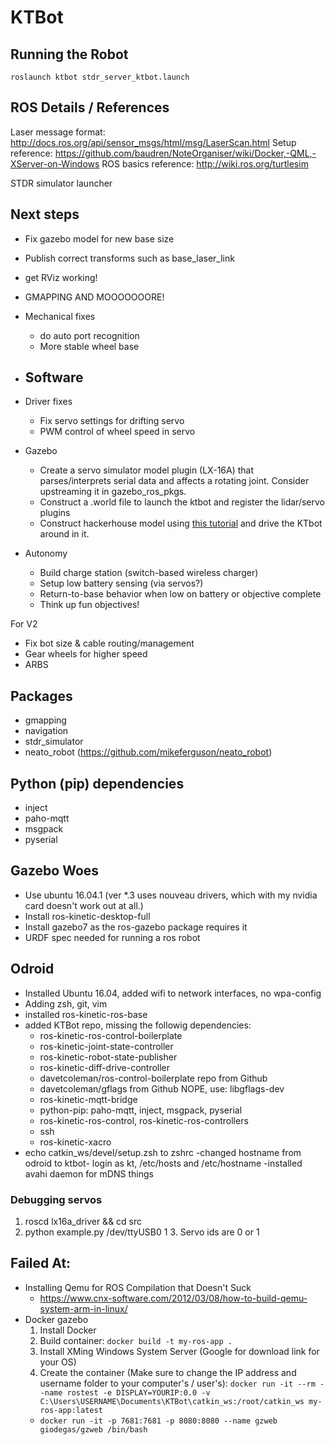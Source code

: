 # KTBot


## Running the Robot

`roslaunch ktbot stdr_server_ktbot.launch`

## ROS Details / References

Laser message format: http://docs.ros.org/api/sensor_msgs/html/msg/LaserScan.html
Setup reference: https://github.com/baudren/NoteOrganiser/wiki/Docker,-QML,-XServer-on-Windows
ROS basics reference: http://wiki.ros.org/turtlesim

STDR simulator launcher

## Next steps

- Fix gazebo model for new base size
- Publish correct transforms such as base_laser_link
- get RViz working!
- GMAPPING AND MOOOOOOORE!

- Mechanical fixes
  - do auto port recognition
  - More stable wheel base

- Software
  -
- Driver fixes
  - Fix servo settings for drifting servo
  - PWM control of wheel speed in servo
- Gazebo
  - Create a servo simulator model plugin (LX-16A) that parses/interprets serial data and affects a rotating joint. Consider upstreaming it in gazebo_ros_pkgs.
  - Construct a .world file to launch the ktbot and register the lidar/servo plugins
  - Construct hackerhouse model using [this tutorial](http://gazebosim.org/tutorials?cat=build_world&tut=building_editor) and drive the KTbot around in it.
- Autonomy
  - Build charge station (switch-based wireless charger)
  - Setup low battery sensing (via servos?)
  - Return-to-base behavior when low on battery or objective complete
  - Think up fun objectives!

For V2
- Fix bot size & cable routing/management
- Gear wheels for higher speed
- ARBS

## Packages

- gmapping
- navigation
- stdr_simulator
- neato_robot (https://github.com/mikeferguson/neato_robot)

## Python (pip) dependencies

- inject
- paho-mqtt
- msgpack
- pyserial

## Gazebo Woes

- Use ubuntu 16.04.1 (ver \*.3 uses nouveau drivers, which with my nvidia card doesn't work out at all.)
- Install ros-kinetic-desktop-full
- Install gazebo7 as the ros-gazebo package requires it
- URDF spec needed for running a ros robot

## Odroid
- Installed Ubuntu 16.04, added wifi to network interfaces, no wpa-config
- Adding zsh, git, vim
- installed ros-kinetic-ros-base
- added KTBot repo, missing the followig dependencies:
  - ros-kinetic-ros-control-boilerplate
  - ros-kinetic-joint-state-controller
  - ros-kinetic-robot-state-publisher
  - ros-kinetic-diff-drive-controller
  - davetcoleman/ros-control-boilerplate repo from Github
  - davetcoleman/gflags from Github NOPE, use: libgflags-dev
  - ros-kinetic-mqtt-bridge
  - python-pip: paho-mqtt, inject, msgpack, pyserial
  - ros-kinetic-ros-control, ros-kinetic-ros-controllers
  - ssh
  - ros-kinetic-xacro
- echo catkin_ws/devel/setup.zsh to zshrc
-changed hostname from odroid to ktbot- login as kt, /etc/hosts and /etc/hostname 
-installed avahi daemon for mDNS things

 
### Debugging servos

1. roscd lx16a_driver && cd src
2. python example.py /dev/ttyUSB0 1
   3. Servo ids are 0 or 1

## Failed At:

* Installing Qemu for ROS Compilation that Doesn't Suck
  *  https://www.cnx-software.com/2012/03/08/how-to-build-qemu-system-arm-in-linux/
* Docker gazebo
  1. Install Docker
  2. Build container: `docker build -t my-ros-app .`
  3. Install XMing Windows System Server (Google for download link for your OS)
  4. Create the container (Make sure to change the IP address and username folder to your computer's / user's): `docker run -it --rm --name rostest -e DISPLAY=YOURIP:0.0 -v C:\Users\USERNAME\Documents\KTBot\catkin_ws:/root/catkin_ws my-ros-app:latest`
  *  `docker run -it -p 7681:7681 -p 8080:8080 --name gzweb giodegas/gzweb /bin/bash`
